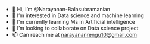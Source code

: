 - 👋 Hi, I’m @Narayanan-Balasubramanian
- 👀 I’m interested in Data science and machine learning
- 🌱 I’m currently learning Ms in Artificial intelligence
- 💞️ I’m looking to collaborate on Data science project
- 📫 Can reach me at narayananrengu10@gmail.com

<!---
Narayanan-Balasubramanian/Narayanan-Balasubramanian is a ✨ special ✨ repository because its `README.md` (this file) appears on your GitHub profile.
You can click the Preview link to take a look at your changes.
--->
